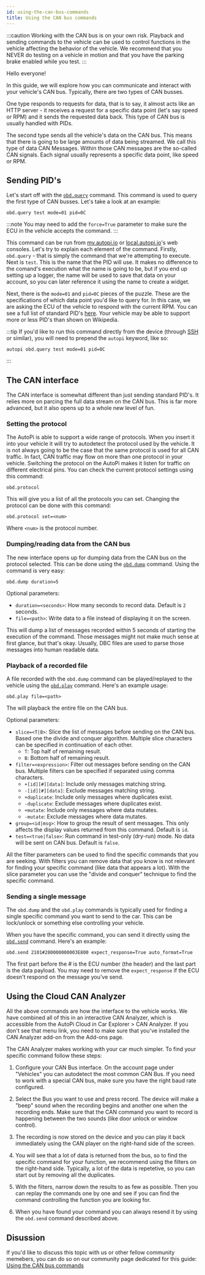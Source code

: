 ```yaml
---
id: using-the-can-bus-commands
title: Using the CAN bus commands
---
```


:::caution
Working with the CAN bus is on your own risk. Playback and sending commands to the vehicle can be
used to control functions in the vehicle affecting the behavior of the vehicle. We recommend that
you NEVER do testing on a vehicle in motion and that you have the parking brake enabled while you
test.
:::

Hello everyone!

In this guide, we will explore how you can communicate and interact with your vehicle's CAN bus.
Typically, there are two types of CAN busses.

One type responds to requests for data, that is to say, it almost acts like an HTTP server - it
receives a request for a specific data point (let's say speed or RPM) and it sends the requested
data back. This type of CAN bus is usually handled with PIDs.

The second type sends all the vehicle's data on the CAN bus. This means that there is going to be
large amounts of data being streamed. We call this type of data CAN Messages. Within those CAN
messages are the so-called CAN signals. Each signal usually represents a specific data point, like
speed or RPM.

##  Sending PID's

Let's start off with the [`obd.query`](/core/commands/obd.md/#obdquery) command. This command is
used to query the first type of CAN busses. Let's take a look at an example:

```console
obd.query test mode=01 pid=0C
```

:::note
You may need to add the ``force=True`` parameter to make sure the ECU in the vehicle accepts the
command. 
:::

This command can be run from [my.autopi.io](https:/my.autopi.io) or
[local.autopi.io](http://local.auotpi.io)'s web consoles. Let's try to explain each element of the
command. Firstly, `obd.query` - that is simply the command that we're attempting to execute. Next is
`test`. This is the name that the PID will use. It makes no difference to the comand's execution
what the name is going to be, but if you end up setting up a logger, the name will be used to save
that data on your account, so you can later reference it using the name to create a widget.

Next, there is the `mode=01` and `pid=0C` pieces of the puzzle. These are the specifications of
which data point you'd like to query for. In this case, we are asking the ECU of the vehicle to
respond with the current RPM. You can see a full list of standard PID's
[here](https://en.wikipedia.org/wiki/OBD-II_PIDs). Your vehicle may be able to support more or less
PID's than shown on Wikipedia. 

:::tip
If you'd like to run this command directly
from the device (through [SSH](/guides/how_to_ssh_to_your_device.mdx) or similar), you will need to
prepend the `autopi` keyword, like so:

```console
autopi obd.query test mode=01 pid=0C
```
:::

## The CAN interface
The CAN interface is somewhat different than just sending standard PID's. It relies more on
parcing the full data stream on the CAN bus. This is far more advanced, but it also opens up to a
whole new level of fun. 

### Setting the protocol

The AutoPi is able to support a wide range of protocols. When you insert it into your vehicle it
will try to autodetect the protocol used by the vehicle. It is not always going to be the case that
the same protocol is used for all CAN traffic. In fact, CAN traffic may flow on more than one
protocol in your vehicle. Switching the protocol on the AutoPi makes it listen for traffic on
different electrical pins. You can check the current protocol settings using this command:

```
obd.protocol
```

This will give you a list of all the protocols you can set. Changing the protocol can be done with
this command:

```
obd.protocol set=<num>
```

Where `<num>` is the protocol number.

### Dumping/reading data from the CAN bus

The new interface opens up for dumping data from the CAN bus on the protocol selected. This can be
done using the [`obd.dump`](/core/commands/obd.md/#obddump) command. Using the command is very easy:

```
obd.dump duration=5
```

Optional parameters:
* `duration=<seconds>`: How many seconds to record data. Default is `2` seconds.
* `file=<path>`: Write data to a file instead of displaying it on the screen.

This will dump a list of messages recorded within 5 seconds of starting the execution of the
command. Those messages might not make much sense at first glance, but that's okay. Usually, DBC
files are used to parse those messages into human readable data.

### Playback of a recorded file

A file recorded with the ``obd.dump`` command can be played/replayed to the vehicle using the
[`obd.play`](/core/commands/obd.md/#obdplay) command. Here's an example usage:

```
obd.play file=<path>
```

The will playback the entire file on the CAN bus. 

Optional parameters:
* `slice=<T|B>`: Slice the list of messages before sending on the CAN bus. Based one the divide
  and conquer algorithm. Multiple slice characters can be specified in continuation of each other.
  * `T`: Top half of remaining result.
  * `B`: Bottom half of remaining result.
* `filter=<expression>`: Filter out messages before sending on the CAN bus. Multiple filters can
  be specified if separated using comma characters.
  * `+[id][#][data]`: Include only messages matching string.
  * `-[id][#][data]`: Exclude messages matching string.
  * `+duplicate`: Include only messages where duplicates exist.
  * `-duplicate`: Exclude messages where duplicates exist.
  * `+mutate`: Include only messages where data mutates.
  * `-mutate`: Exclude messages where data mutates.
* `group=<id|msg>`: How to group the result of sent messages. This only affects the display
  values returned from this command. Default is `id`.
* `test=<true|false>`: Run command in test-only (dry-run) mode. No data will be sent on CAN bus.
  Default is `false`.

All the filter parameters can be used to find the specific commands that you are seeking. With
filters you can remove data that you know is not relevant for finding your specific command (like
data that appears a lot). With the slice parameter you can use the "divide and conquer" technique
to find the specific command. 

### Sending a single message

The `obd.dump` and the `obd.play` commands is typically used for finding a single specific
command you want to send to the car. This can be lock/unlock or something else controlling your
vehicle. 

When you have the specific command, you can send it directly using the
[`obd.send`](/core/commands/obd.md/#obdsend) command. Here's an example:

```
obd.send 2101#280000000003E800 expect_response=True auto_format=True
```

The first part before the # is the ECU number (the header) and the last part is the data payload.
You may need to remove the `expect_response` if the ECU doesn't respond on the message you've
send.

## Using the Cloud CAN Analyzer
All the above commands are how the interface to the vehicle works. We have combined all of this in
an interactive CAN Analyzer, which is accessible from the AutoPi Cloud in
Car Explorer > CAN Analyzer. If you don't see that menu link, you need to make sure that you've
installed the CAN Analyzer add-on from the Add-ons page.

The CAN Analyzer makes working with your car much simpler. To find your specific command follow
these steps:

1. Configure your CAN Bus interface. On the account page under "Vehicles" you can autodetect the
most common CAN Bus. If you need to work with a special CAN bus, make sure you have the right baud
rate configured.

2. Select the Bus you want to use and press record. The device will make a "beep" sound when the
recording begins and another one when the recording ends. Make sure that the CAN command you want
to record is happening between the two sounds (like door unlock or window control).

3. The recording is now stored on the device and you can play it back immediately using the CAN
player on the right-hand side of the screen.

4. You will see that a lot of data is returned from the bus, so to find the specific command for
your function, we recommend using the filters on the right-hand side. Typically, a lot of the data
is repetetive, so you can start out by removing all the duplicates.

5. With the filters, narrow down the results to as few as possible. Then you can replay the
commands one by one and see if you can find the command controlling the function you are looking
for.

6. When you have found your command you can always resend it by using the `obd.send` command
described above.


## Disussion
If you'd like to discuss this topic with us or other fellow community memebers, you can do so on
our community page dedicated for this guide:
[Using the CAN bus commands](https://community.autopi.io/t/using-the-can-bus-commands/571)